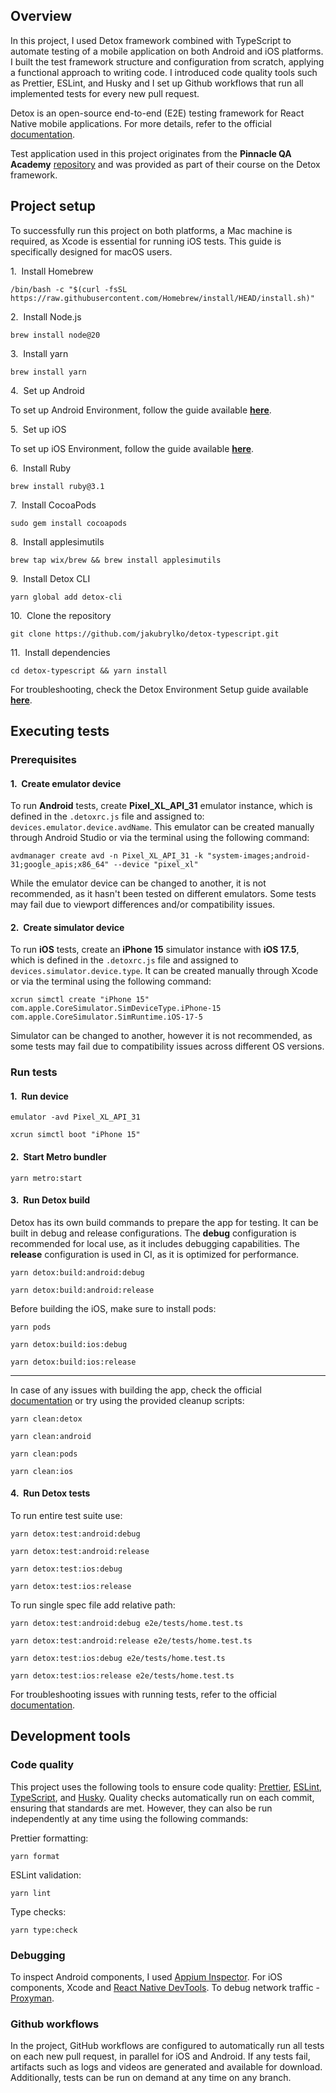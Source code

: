 ## Overview

In this project, I used Detox framework combined with TypeScript to automate testing of a mobile application on both Android and iOS platforms. I built the test framework structure and configuration from scratch, applying a functional approach to writing code. I introduced code quality tools such as Prettier, ESLint, and Husky and I set up Github workflows that run all implemented tests for every new pull request.

Detox is an open-source end-to-end (E2E) testing framework for React Native mobile applications. For more details, refer to the official [documentation](https://wix.github.io/Detox/). 

Test application used in this project originates from the **Pinnacle QA Academy** [repository](https://github.com/PinnacleQAAcademy/pqaa_detox) and was provided as part of their course on the Detox framework.

## Project setup

To successfully run this project on both platforms, a Mac machine is required, as Xcode is essential for running iOS tests. This guide is specifically designed for macOS users.

1.&nbsp; Install Homebrew
```
/bin/bash -c "$(curl -fsSL https://raw.githubusercontent.com/Homebrew/install/HEAD/install.sh)"
```

2.&nbsp; Install Node.js
```
brew install node@20
```

3.&nbsp; Install yarn
```
brew install yarn
```

4.&nbsp; Set up Android

To set up Android Environment, follow the guide available **[here](https://reactnative.dev/docs/next/set-up-your-environment?platform=android)**.

5.&nbsp; Set up iOS

To set up iOS Environment, follow the guide available **[here](https://reactnative.dev/docs/next/set-up-your-environment?platform=ios)**.

6.&nbsp; Install Ruby
```
brew install ruby@3.1
```

7.&nbsp; Install CocoaPods
```
sudo gem install cocoapods
```

8.&nbsp; Install applesimutils
```
brew tap wix/brew && brew install applesimutils
```  

9.&nbsp; Install Detox CLI
```
yarn global add detox-cli
```

10.&nbsp; Clone the repository
```
git clone https://github.com/jakubrylko/detox-typescript.git
```

11.&nbsp; Install dependencies
```
cd detox-typescript && yarn install
```

For troubleshooting, check the Detox Environment Setup guide available **[here](https://wix.github.io/Detox/docs/introduction/environment-setup)**.

## Executing tests

### Prerequisites

#### 1.&nbsp; Create emulator device  

To run **Android** tests, create **Pixel_XL_API_31** emulator instance, which is defined in the `.detoxrc.js` file and assigned to: `devices.emulator.device.avdName`. This emulator can be created manually through Android Studio or via the terminal using the following command:
```
avdmanager create avd -n Pixel_XL_API_31 -k "system-images;android-31;google_apis;x86_64" --device "pixel_xl"
```

While the emulator device can be changed to another, it is not recommended, as it hasn't been tested on different emulators. Some tests may fail due to viewport differences and/or compatibility issues.

#### 2.&nbsp; Create simulator device  

To run **iOS** tests, create an **iPhone 15** simulator instance with **iOS 17.5**, which is defined in the `.detoxrc.js` file and assigned to `devices.simulator.device.type`. It can be created manually through Xcode or via the terminal using the following command:
```
xcrun simctl create "iPhone 15" com.apple.CoreSimulator.SimDeviceType.iPhone-15 com.apple.CoreSimulator.SimRuntime.iOS-17-5
```

Simulator can be changed to another, however it is not recommended, as some tests may fail due to compatibility issues across different OS versions.

### Run tests

#### 1.&nbsp; Run device
```
emulator -avd Pixel_XL_API_31
```

```
xcrun simctl boot "iPhone 15"
```

#### 2.&nbsp; Start Metro bundler
```
yarn metro:start
```

#### 3.&nbsp; Run Detox build  

Detox has its own build commands to prepare the app for testing. It can be built in debug and release configurations. The **debug** configuration is recommended for local use, as it includes debugging capabilities. The **release** configuration is used in CI, as it is optimized for performance.
```
yarn detox:build:android:debug

yarn detox:build:android:release
```

Before building the iOS, make sure to install pods:
```
yarn pods

yarn detox:build:ios:debug

yarn detox:build:ios:release
```
---

In case of any issues with building the app, check the official [documentation](https://wix.github.io/Detox/docs/troubleshooting/building-the-app) or try using the provided cleanup scripts:
```
yarn clean:detox

yarn clean:android

yarn clean:pods

yarn clean:ios
```

#### 4.&nbsp; Run Detox tests  

To run entire test suite use:
```
yarn detox:test:android:debug

yarn detox:test:android:release
```

```
yarn detox:test:ios:debug

yarn detox:test:ios:release
```

To run single spec file add relative path:
``` 
yarn detox:test:android:debug e2e/tests/home.test.ts

yarn detox:test:android:release e2e/tests/home.test.ts
```

```
yarn detox:test:ios:debug e2e/tests/home.test.ts

yarn detox:test:ios:release e2e/tests/home.test.ts
```

For troubleshooting issues with running tests, refer to the official [documentation](https://wix.github.io/Detox/docs/troubleshooting/running-tests).

## Development tools

### Code quality
This project uses the following tools to ensure code quality: [Prettier](https://prettier.io/docs/en/), [ESLint](https://eslint.org/docs/latest/), [TypeScript](https://typescriptlang.org/docs/), and [Husky](https://typicode.github.io/husky/). Quality checks automatically run on each commit, ensuring that standards are met. However, they can also be run independently at any time using the following commands:

Prettier formatting:
```
yarn format
```
ESLint validation:
```
yarn lint
```
Type checks:
```
yarn type:check
```

### Debugging

To inspect Android components, I used [Appium Inspector](https://github.com/appium/appium-inspector?tab=readme-ov-file). For iOS components, Xcode and [React Native DevTools](https://reactnative.dev/docs/react-native-devtools). To debug network traffic - [Proxyman](https://proxyman.com/).

### Github workflows

In the project, GitHub workflows are configured to automatically run all tests on each new pull request, in parallel for iOS and Android. If any tests fail, artifacts such as logs and videos are generated and available for download. Additionally, tests can be run on demand at any time on any branch.
